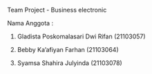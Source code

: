 Team Project - Business electronic

Nama Anggota : 

1. Gladista Poskomalasari Dwi Rifan (21103057) 

2. Bebby Ka’afiyan Farhan (21103064) 

3. Syamsa Shahira Julyinda (21103078) 
